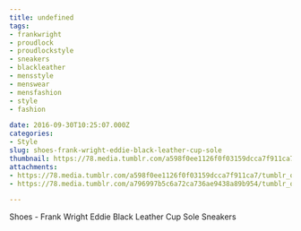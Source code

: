 ```yaml
---
title: undefined
tags:
- frankwright
- proudlock
- proudlockstyle
- sneakers
- blackleather
- mensstyle
- menswear
- mensfashion
- style
- fashion

date: 2016-09-30T10:25:07.000Z
categories:
- Style
slug: shoes-frank-wright-eddie-black-leather-cup-sole
thumbnail: https://78.media.tumblr.com/a598f0ee1126f0f03159dcca7f911ca7/tumblr_odvlffpZ981rhrm24o2_1280.jpg
attachments:
- https://78.media.tumblr.com/a598f0ee1126f0f03159dcca7f911ca7/tumblr_odvlffpZ981rhrm24o2_1280.jpg
- https://78.media.tumblr.com/a796997b5c6a72ca736ae9438a89b954/tumblr_odvlffpZ981rhrm24o1_1280.jpg

---
```


Shoes -  Frank Wright Eddie Black Leather Cup Sole Sneakers
